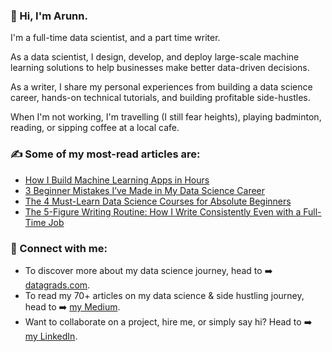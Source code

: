 ### 👋 Hi, I'm Arunn. 

I'm a full-time data scientist, and a part time writer.

As a data scientist, I design, develop, and deploy large-scale machine learning solutions to help businesses make better data-driven decisions.

As a writer, I share my personal experiences from building a data science career, hands-on technical tutorials, and building profitable side-hustles.

When I'm not working, I'm travelling (I still fear heights), playing badminton, reading, or sipping coffee at a local cafe.

### ✍️ Some of my most-read articles are:
- [How I Build Machine Learning Apps in Hours](https://pub.towardsai.net/how-i-build-machine-learning-apps-in-hours-a1b1eaa642ed)
- [3 Beginner Mistakes I’ve Made in My Data Science Career](https://towardsdatascience.com/3-beginner-mistakes-ive-made-in-my-data-science-career-a177f1cf751b)
- [The 4 Must-Learn Data Science Courses for Absolute Beginners](https://towardsdatascience.com/the-4-must-learn-data-science-courses-for-absolute-beginners-9268fd11054c)
- [The 5-Figure Writing Routine: How I Write Consistently Even with a Full-Time Job](https://medium.com/inspired-writer/the-5-figure-writing-routine-with-a-full-time-job-62296ef1e1ef)

### 🤝 Connect with me:
- To discover more about my data science journey, head to ➡️ [datagrads.com](https://www.datagrads.com/about/).
- To read my 70+ articles on my data science & side hustling journey, head to ➡️ [my Medium](https://medium.com/@arunnthevapalan).
- Want to collaborate on a project, hire me, or simply say hi? Head to ➡️ [my LinkedIn](https://www.linkedin.com/in/arunn-thevapalan/).

<!--
**arunnthevapalan/arunnthevapalan** is a ✨ _special_ ✨ repository because its `README.md` (this file) appears on your GitHub profile.

Here are some ideas to get you started:

- 🔭 I’m currently working on ...
- 🌱 I’m currently learning ...
- 👯 I’m looking to collaborate on ...
- 🤔 I’m looking for help with ...
- 💬 Ask me about ...
- 📫 How to reach me: ...
- 😄 Pronouns: ...
- ⚡ Fun fact: ...
-->
